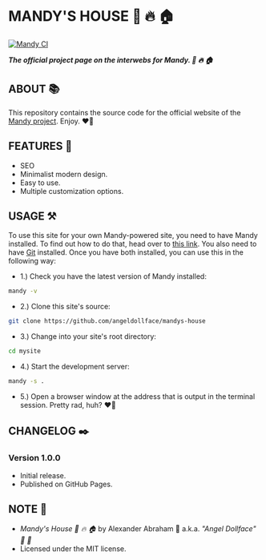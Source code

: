 # MANDY'S HOUSE :rocket: :fire: :house:

[![Mandy CI](https://github.com/angeldollface/mandys-house/actions/workflows/main.yml/badge.svg)](https://github.com/angeldollface/mandys-house/actions/workflows/main.yml)

***The official project page on the interwebs for Mandy. :rocket: :fire: :house:***

## ABOUT :books:

This repository contains the source code for the official website of the [Mandy project](https://github.com/angeldollface/mandy). Enjoy. :heart_on_fire:

## FEATURES :test_tube:

- SEO 
- Minimalist modern design.
- Easy to use.
- Multiple customization options.

## USAGE :hammer_and_pick:

To use this site for your own Mandy-powered site, you need to have Mandy installed. To find out how to do that, head over to [this link](https://angeldollface.art/mandys-house/documentation/installation). You also need to have [Git](https://git-scm.org) installed. Once you have both installed, you can use this in the following way:

- 1.) Check you have the latest version of Mandy installed:

```bash
mandy -v
```

- 2.) Clone this site's source:

```bash
git clone https://github.com/angeldollface/mandys-house
```

- 3.) Change into your site's root directory:

```bash
cd mysite
````

- 4.) Start the development server:

```bash
mandy -s .
```

- 5.) Open a browser window at the address that is output in the terminal session. Pretty rad, huh? :heart_on_fire:

## CHANGELOG :black_nib:

### Version 1.0.0

- Initial release.
- Published on GitHub Pages.

## NOTE :scroll:

- *Mandy's House :rocket: :fire: :house:* by Alexander Abraham :black_heart: a.k.a. *"Angel Dollface" :dolls: :ribbon:*
- Licensed under the MIT license.
